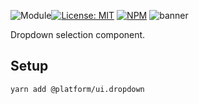 ![Module](https://img.shields.io/badge/%40platform-ui.dropdown-%23EA4E7E.svg)[![License: MIT](https://img.shields.io/badge/license-MIT-blue.svg)](https://opensource.org/licenses/MIT)
[![NPM](https://img.shields.io/npm/v/@platform/ui.dropdown.svg?colorB=blue&style=flat)](https://www.npmjs.com/package/@platform/ui.dropdown)
![banner](https://uiharness.sfo2.digitaloceanspaces.com/%40platform/repo-banners/ui.dropdown.png)

Dropdown selection component.

## Setup

    yarn add @platform/ui.dropdown
